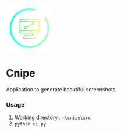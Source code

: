 ![](ui/gnapper.png)

# Cnipe

Application to generate beautiful screenshots

### Usage

1. Working directory : ``~\cnipe\src``
2. ``
python ui.py
``
